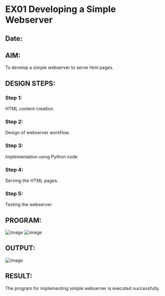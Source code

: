 # EX01 Developing a Simple Webserver
## Date:

## AIM:
To develop a simple webserver to serve html pages.

## DESIGN STEPS:
### Step 1: 
HTML content creation.

### Step 2:
Design of webserver workflow.

### Step 3:
Implementation using Python code.

### Step 4:
Serving the HTML pages.

### Step 5:
Testing the webserver.

## PROGRAM:
![image](https://github.com/KAVIYASHANMUGAM19/simplewebserver/assets/155141139/113bb223-737d-4909-a795-449bed487fba)
![image](https://github.com/KAVIYASHANMUGAM19/simplewebserver/assets/155141139/5aa8cab3-6c06-4959-a3ee-b292d6c0991d)

## OUTPUT:
![image](https://github.com/KAVIYASHANMUGAM19/simplewebserver/assets/155141139/2ad98d51-7911-48c4-84cd-e069f0452f4e)


## RESULT:
The program for implementing simple webserver is executed successfully.
